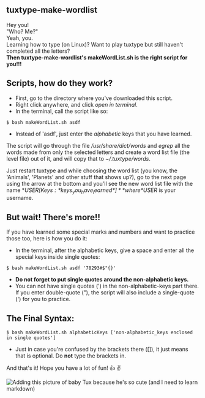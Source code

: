 ## tuxtype-make-wordlist
Hey you!  
"Who? Me?"  
Yeah, you.  
Learning how to type (on Linux)? Want to play tuxtype but still haven't completed all the letters?  
**Then tuxtype-make-wordlist's makeWordList.sh is the right script for you!!!**

## Scripts, how do they work?
* First, go to the directory where you've downloaded this script.
* Right click anywhere, and click *open in terminal*.
* In the terminal, call the script like so:
```shellscript
$ bash makeWordList.sh asdf
```
* Instead of 'asdf', just enter the *alphabetic* keys that you have learned.

The script will go through the file
*/usr/share/dict/words* and *egrep* all the words made from only the selected letters and create a
word list file (the level file) out of it, and will copy that to *~/.tuxtype/words*.

Just restart tuxtype and while choosing the word list (you know, the 'Animals', 'Planets' and other
stuff that shows up?), go to the next page using the arrow at the bottom and you'll see the new
word list file with the name **$USER [Keys: *keys_you_have_learned*]** where *$USER* is your username.

## But wait! There's more!!
If you have learned some special marks and numbers and want to practice those too, here is how you do it:
* In the terminal, after the alphabetic keys, give a space and enter all the special keys inside single quotes:
```shellscript
$ bash makeWordList.sh asdf '78293#$"{}'
```
* **Do not forget to put single quotes around the non-alphabetic keys.**
* You can not have single quotes (') in the non-alphabetic-keys part there.  
  If you enter double-quote ("), the script will also include a single-quote (') for you to practice.

## The Final Syntax:
```shellscript
$ bash makeWordList.sh alphabeticKeys ['non-alphabetic_keys enclosed in single quotes']
```
* Just in case you're confused by the brackets there ([]), it just means that is optional. Do **not** type the brackets in.

And that's it!
Hope you have a lot of fun! :+1: :v: 

![Adding this picture of baby Tux because he's so cute (and I need to learn markdown)](https://www.gnu.org/graphics/babies/BabyTuxAlpha.png)
